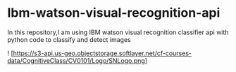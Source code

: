 # Ibm-watson-visual-recognition-api
In this repository,I am using IBM watson visual recognition classifier api with python code to classify and detect images

! [https://s3-api.us-geo.objectstorage.softlayer.net/cf-courses-data/CognitiveClass/CV0101/Logo/SNLogo.png]
